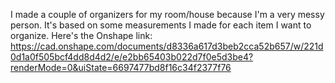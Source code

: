I made a couple of organizers for my room/house because I'm a very messy person. It's based on some measurements I made for each item I want to organize.
Here's the Onshape link: https://cad.onshape.com/documents/d8336a617d3beb2cca52b657/w/221d0d1a0f505bcf4dd8d4d2/e/e2bb65403b022d7f0e5d3be4?renderMode=0&uiState=6697477bd8f16c34f2377f76
